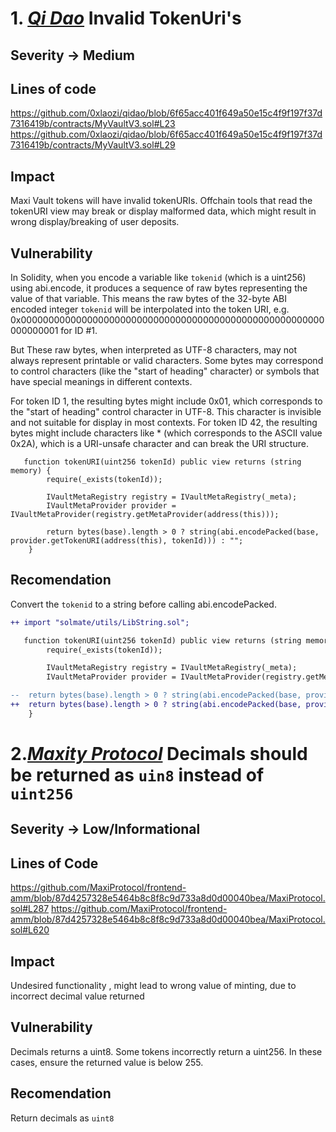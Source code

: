 
# 1. *[Qi Dao](https://docs.mai.finance/)* Invalid TokenUri's

## Severity -> Medium

## Lines of code
https://github.com/0xlaozi/qidao/blob/6f65acc401f649a50e15c4f9f197f37d7316419b/contracts/MyVaultV3.sol#L23
https://github.com/0xlaozi/qidao/blob/6f65acc401f649a50e15c4f9f197f37d7316419b/contracts/MyVaultV3.sol#L29

## Impact
Maxi Vault tokens will have invalid tokenURIs. Offchain tools that read the tokenURI view may break or display malformed data, which might result in wrong display/breaking of user deposits.

## Vulnerability
In Solidity, when you encode a variable like `tokenid` (which is a uint256) using abi.encode, it produces a sequence of raw bytes representing the value of that variable.
This means the raw bytes of the 32-byte ABI encoded integer `tokenid` will be interpolated into the token URI, e.g. 0x0000000000000000000000000000000000000000000000000000000000000001 for ID #1.

But These raw bytes, when interpreted as UTF-8 characters, may not always represent printable or valid characters. Some bytes may correspond to control characters (like the "start of heading" character) or symbols that have special meanings in different contexts.

For token ID 1, the resulting bytes might include 0x01, which corresponds to the "start of heading" control character in UTF-8. This character is invisible and not suitable for display in most contexts.
For token ID 42, the resulting bytes might include characters like * (which corresponds to the ASCII value 0x2A), which is a URI-unsafe character and can break the URI structure.



```
   function tokenURI(uint256 tokenId) public view returns (string memory) {
        require(_exists(tokenId));

        IVaultMetaRegistry registry = IVaultMetaRegistry(_meta);
        IVaultMetaProvider provider = IVaultMetaProvider(registry.getMetaProvider(address(this)));

        return bytes(base).length > 0 ? string(abi.encodePacked(base, provider.getTokenURI(address(this), tokenId))) : "";
    }
```




## Recomendation

Convert the `tokenid` to a string before calling abi.encodePacked. 

``` diff
++ import "solmate/utils/LibString.sol";

   function tokenURI(uint256 tokenId) public view returns (string memory) {
        require(_exists(tokenId));

        IVaultMetaRegistry registry = IVaultMetaRegistry(_meta);
        IVaultMetaProvider provider = IVaultMetaProvider(registry.getMetaProvider(address(this)));

--  return bytes(base).length > 0 ? string(abi.encodePacked(base, provider.getTokenURI(address(this), tokenId))) : "";
++  return bytes(base).length > 0 ? string(abi.encodePacked(base, provider.getTokenURI(address(this), LibString.toString(tokenId)))) : "";
    }
```




# 2.*[Maxity Protocol](https://github.com/MaxiProtocol)* Decimals should be returned as `uin8` instead of `uint256`

## Severity -> Low/Informational

## Lines of Code
https://github.com/MaxiProtocol/frontend-amm/blob/87d4257328e5464b8c8f8c9d733a8d0d00040bea/MaxiProtocol.sol#L287
https://github.com/MaxiProtocol/frontend-amm/blob/87d4257328e5464b8c8f8c9d733a8d0d00040bea/MaxiProtocol.sol#L620

## Impact
Undesired functionality , might lead to wrong value of minting, due to incorrect decimal value returned

## Vulnerability
Decimals returns a uint8. Some tokens incorrectly return a uint256. In these cases, ensure the returned value is below 255.

## Recomendation
Return decimals as `uint8` 